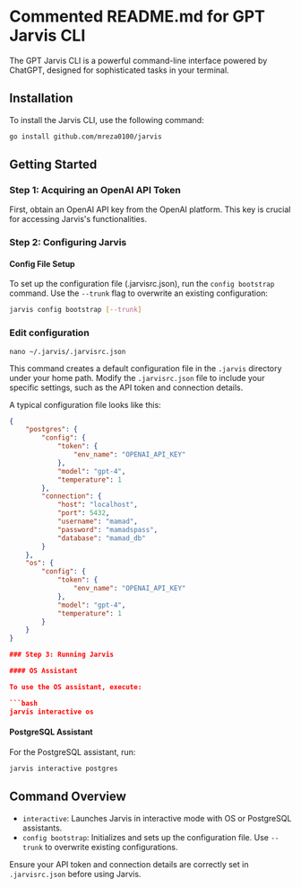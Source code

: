 # Commented README.md for GPT Jarvis CLI

The GPT Jarvis CLI is a powerful command-line interface powered by ChatGPT, designed for sophisticated tasks in your terminal.

## Installation

To install the Jarvis CLI, use the following command:

```bash
go install github.com/mreza0100/jarvis
```

## Getting Started

### Step 1: Acquiring an OpenAI API Token

First, obtain an OpenAI API key from the OpenAI platform. This key is crucial for accessing Jarvis's functionalities.

### Step 2: Configuring Jarvis

#### Config File Setup

To set up the configuration file (.jarvisrc.json), run the `config bootstrap` command. Use the `--trunk` flag to overwrite an existing configuration:

```bash
jarvis config bootstrap [--trunk]
```

### Edit configuration

`nano ~/.jarvis/.jarvisrc.json`

This command creates a default configuration file in the `.jarvis` directory under your home path. Modify the `.jarvisrc.json` file to include your specific settings, such as the API token and connection details.

A typical configuration file looks like this:

````json
{
    "postgres": {
        "config": {
            "token": {
                "env_name": "OPENAI_API_KEY"
            },
            "model": "gpt-4",
            "temperature": 1
        },
        "connection": {
            "host": "localhost",
            "port": 5432,
            "username": "mamad",
            "password": "mamadspass",
            "database": "mamad_db"
        }
    },
    "os": {
        "config": {
            "token": {
                "env_name": "OPENAI_API_KEY"
            },
            "model": "gpt-4",
            "temperature": 1
        }
    }
}

### Step 3: Running Jarvis

#### OS Assistant

To use the OS assistant, execute:

```bash
jarvis interactive os
````

#### PostgreSQL Assistant

For the PostgreSQL assistant, run:

```bash
jarvis interactive postgres
```

## Command Overview

- `interactive`: Launches Jarvis in interactive mode with OS or PostgreSQL assistants.
- `config bootstrap`: Initializes and sets up the configuration file. Use `--trunk` to overwrite existing configurations.

Ensure your API token and connection details are correctly set in `.jarvisrc.json` before using Jarvis.

